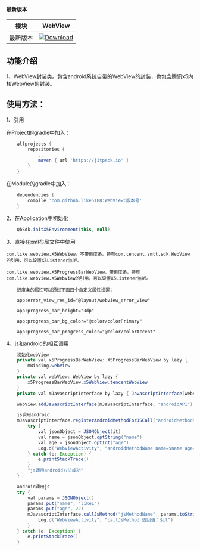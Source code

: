 #### 最新版本

模块|WebView
---|---
最新版本|[![Download](https://jitpack.io/v/like5188/WebView.svg)](https://jitpack.io/#like5188/WebView)

## 功能介绍

1、WebView封装类。包含android系统自带的WebView的封装，也包含腾讯x5内核WebView的封装。

## 使用方法：

1、引用

在Project的gradle中加入：
```groovy
    allprojects {
        repositories {
            ...
            maven { url 'https://jitpack.io' }
        }
    }
```
在Module的gradle中加入：
```groovy
    dependencies {
        compile 'com.github.like5188:WebView:版本号'
    }
```

2、在Application中初始化
```java
    QbSdk.initX5Environment(this, null)
```

3、直接在xml布局文件中使用

    com.like.webview.X5WebView。不带进度条。持有com.tencent.smtt.sdk.WebView的引用，可以设置X5Listener监听。

    com.like.webview.X5ProgressBarWebView。带进度条。持有com.like.webview.X5WebView的引用，可以设置X5Listener监听。

        进度条的属性可以通过下面四个自定义属性设置：

        app:error_view_res_id="@layout/webview_error_view"

        app:progress_bar_height="3dp"

        app:progress_bar_bg_color="@color/colorPrimary"

        app:progress_bar_progress_color="@color/colorAccent"

4、js和android的相互调用
```java
    初始化webView
    private val x5ProgressBarWebView: X5ProgressBarWebView by lazy {
        mBinding.webView
    }
    private val webView: WebView by lazy {
        x5ProgressBarWebView.x5WebView.tencentWebView
    }
    private val mJavascriptInterface by lazy { JavascriptInterface(webView) }

    webView.addJavascriptInterface(mJavascriptInterface, "androidAPI")

    js调用android
    mJavascriptInterface.registerAndroidMethodForJSCall("androidMethodName") {
        try {
            val jsonObject = JSONObject(it)
            val name = jsonObject.optString("name")
            val age = jsonObject.optInt("age")
            Log.d("WebViewActivity", "androidMethodName name=$name age=$age")
        } catch (e: Exception) {
            e.printStackTrace()
        }
        "js调用android方法成功"
    }

    android调用js
    try {
        val params = JSONObject()
        params.put("name", "like1")
        params.put("age", 22)
        mJavascriptInterface.callJsMethod("jsMethodName", params.toString()) {
            Log.d("WebViewActivity", "callJsMethod 返回值：$it")
        }
    } catch (e: Exception) {
        e.printStackTrace()
    }
```
